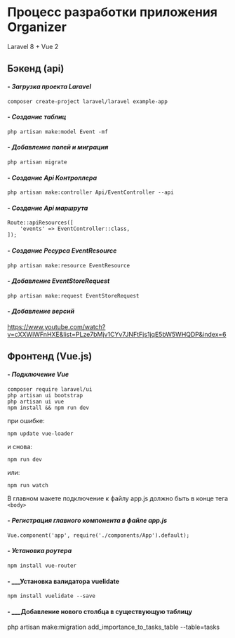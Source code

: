 # Процесс разработки приложения Organizer
Laravel 8 + Vue 2



## Бэкенд (api)


#### - ___Загрузка проекта Laravel___

```
composer create-project laravel/laravel example-app
```

#### - ___Создание таблиц___

```
php artisan make:model Event -mf

```

#### - ___Добавление полей и миграция___

```
php artisan migrate
```

#### - ___Создание Api Контроллера___

```
php artisan make:controller Api/EventController --api
```

#### - ___Создание Api маршрута___

```
Route::apiResources([
    'events' => EventController::class,
]);
```
#### - ___Создание Ресурса EventResource___

```
php artisan make:resource EventResource
```

#### - ___Добавление EventStoreRequest___


```
php artisan make:request EventStoreRequest
```
#### - ___Добавление версий___

https://www.youtube.com/watch?v=cXXWiWFnHXE&list=PLze7bMjv1CYv7JNFtFjs1jqE5bW5WHQDP&index=6


## Фронтенд (Vue.js)

#### - ___Подключение Vue___


```
composer require laravel/ui
php artisan ui bootstrap
php artisan ui vue
npm install && npm run dev
```
при ошибке:

```
npm update vue-loader
```

и снова:

```
npm run dev
```

или: 

```
npm run watch
```
В главном макете подключение к файлу app.js должно быть в конце тега ```<body>```

#### - ___Регистрация главного компонента в файле app.js___

```
Vue.component('app', require('./components/App').default);
```

#### - ___Установка роутера___

```
npm install vue-router
```

#### - ___Установка валидатора vuelidate

```
npm install vuelidate --save
```

#### - ___Добавление нового столбца в существующую таблицу


php artisan make:migration add_importance_to_tasks_table --table=tasks